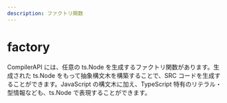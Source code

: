 ```yaml
---
description: ファクトリ関数
---
```


# factory

CompilerAPI には、任意の ts.Node を生成するファクトリ関数があります。生成された ts.Node をもって抽象構文木を構築することで、SRC コードを生成することができます。JavaScript の構文木に加え、TypeScript 特有のリテラル・型情報なども、ts.Node で表現することができます。

